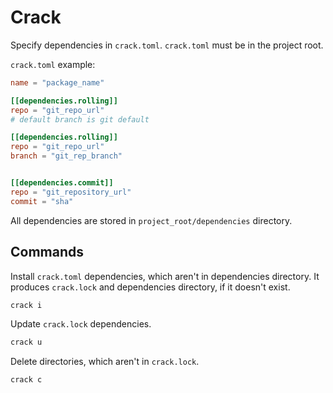 # Crack

Specify dependencies in ``crack.toml``. ``crack.toml`` must be in the project root.

``crack.toml`` example:

```toml
name = "package_name"

[[dependencies.rolling]]
repo = "git_repo_url"
# default branch is git default

[[dependencies.rolling]]
repo = "git_repo_url"
branch = "git_rep_branch"


[[dependencies.commit]]
repo = "git_repository_url"
commit = "sha"
```

All dependencies are stored in ``project_root/dependencies`` directory.

## Commands

Install ``crack.toml`` dependencies, which aren't in dependencies directory.
It produces ``crack.lock`` and dependencies directory, if it doesn't exist.

```zsh
crack i
```

Update ``crack.lock`` dependencies.

```zsh
crack u
```

Delete directories, which aren't in ``crack.lock``.

```zsh
crack c
```
